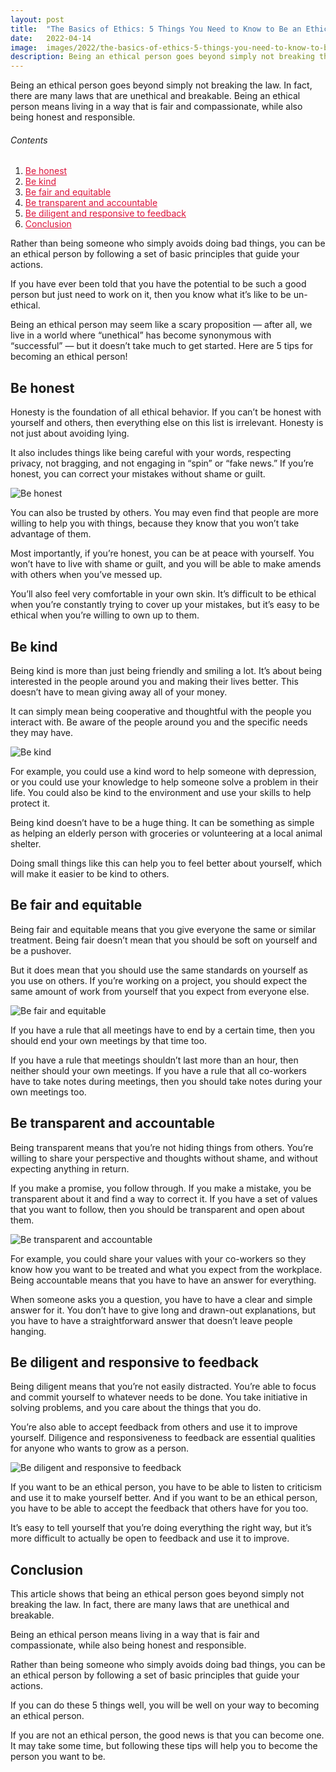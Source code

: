 ```yaml
---
layout: post
title:  "The Basics of Ethics: 5 Things You Need to Know to Be an Ethical Person"
date:   2022-04-14
image:  images/2022/the-basics-of-ethics-5-things-you-need-to-know-to-be-an-ethical-person.jpg
description: Being an ethical person goes beyond simply not breaking the law. In fact, there are many laws that are unethical and breakable. Being an ethical person means living in a way that is fair and compassionate, while also being honest and responsible.
---
```



Being an ethical person goes beyond simply not breaking the law. In fact, there are many laws that are unethical and breakable. Being an ethical person means living in a way that is fair and compassionate, while also being honest and responsible.

<h6>Contents</h6>

<ol>
  <li><a href="#go1" style="color: #DC143C"> Be honest </a></li>
  <li><a href="#go2" style="color: #DC143C"> Be kind </a></li>
  <li><a href="#go3" style="color: #DC143C"> Be fair and equitable </a></li>
  <li><a href="#go4" style="color: #DC143C"> Be transparent and accountable </a></li>
  <li><a href="#go5" style="color: #DC143C"> Be diligent and responsive to feedback </a></li>
  <li><a href="#go6" style="color: #DC143C"> Conclusion </a></li>
</ol> 

Rather than being someone who simply avoids doing bad things, you can be an ethical person by following a set of basic principles that guide your actions.

If you have ever been told that you have the potential to be such a good person but just need to work on it, then you know what it’s like to be un-ethical.

Being an ethical person may seem like a scary proposition — after all, we live in a world where “unethical” has become synonymous with “successful” — but it doesn’t take much to get started. Here are 5 tips for becoming an ethical person!

<a id="go1"> </a>
## Be honest ##

Honesty is the foundation of all ethical behavior. If you can’t be honest with yourself and others, then everything else on this list is irrelevant. Honesty is not just about avoiding lying.

It also includes things like being careful with your words, respecting privacy, not bragging, and not engaging in “spin” or “fake news.” If you’re honest, you can correct your mistakes without shame or guilt.

![Be honest](/images/2022/04/14/be-honest.jpg)

You can also be trusted by others. You may even find that people are more willing to help you with things, because they know that you won’t take advantage of them.

Most importantly, if you’re honest, you can be at peace with yourself. You won’t have to live with shame or guilt, and you will be able to make amends with others when you’ve messed up.

You’ll also feel very comfortable in your own skin. It’s difficult to be ethical when you’re constantly trying to cover up your mistakes, but it’s easy to be ethical when you’re willing to own up to them.

<a id="go2"> </a>
## Be kind ##

Being kind is more than just being friendly and smiling a lot. It’s about being interested in the people around you and making their lives better. This doesn’t have to mean giving away all of your money.

It can simply mean being cooperative and thoughtful with the people you interact with. Be aware of the people around you and the specific needs they may have.

![Be kind](/images/2022/04/14/be-kind.jpg)

For example, you could use a kind word to help someone with depression, or you could use your knowledge to help someone solve a problem in their life. You could also be kind to the environment and use your skills to help protect it.

Being kind doesn’t have to be a huge thing. It can be something as simple as helping an elderly person with groceries or volunteering at a local animal shelter.

Doing small things like this can help you to feel better about yourself, which will make it easier to be kind to others.

<a id="go3"> </a>
## Be fair and equitable ##

Being fair and equitable means that you give everyone the same or similar treatment. Being fair doesn’t mean that you should be soft on yourself and be a pushover.

But it does mean that you should use the same standards on yourself as you use on others. If you’re working on a project, you should expect the same amount of work from yourself that you expect from everyone else.

![Be fair and equitable](/images/2022/04/14/be-fair-and-equitable.jpg)

If you have a rule that all meetings have to end by a certain time, then you should end your own meetings by that time too.

If you have a rule that meetings shouldn’t last more than an hour, then neither should your own meetings. If you have a rule that all co-workers have to take notes during meetings, then you should take notes during your own meetings too.

<a id="go4"> </a>
## Be transparent and accountable ##

Being transparent means that you’re not hiding things from others. You’re willing to share your perspective and thoughts without shame, and without expecting anything in return.

If you make a promise, you follow through. If you make a mistake, you be transparent about it and find a way to correct it. If you have a set of values that you want to follow, then you should be transparent and open about them.

![Be transparent and accountable](/images/2022/04/14/be-transparent-and-accountable.jpg)

For example, you could share your values with your co-workers so they know how you want to be treated and what you expect from the workplace. Being accountable means that you have to have an answer for everything.

When someone asks you a question, you have to have a clear and simple answer for it. You don’t have to give long and drawn-out explanations, but you have to have a straightforward answer that doesn’t leave people hanging.

<a id="go5"> </a>
## Be diligent and responsive to feedback ##

Being diligent means that you’re not easily distracted. You’re able to focus and commit yourself to whatever needs to be done. You take initiative in solving problems, and you care about the things that you do.

You’re also able to accept feedback from others and use it to improve yourself. Diligence and responsiveness to feedback are essential qualities for anyone who wants to grow as a person.

![Be diligent and responsive to feedback](/images/2022/04/14/be-diligent-and-responsive-to-feedback.jpg)

If you want to be an ethical person, you have to be able to listen to criticism and use it to make yourself better. And if you want to be an ethical person, you have to be able to accept the feedback that others have for you too.

It’s easy to tell yourself that you’re doing everything the right way, but it’s more difficult to actually be open to feedback and use it to improve.

<a id="go6"> </a>
## Conclusion ##

This article shows that being an ethical person goes beyond simply not breaking the law. In fact, there are many laws that are unethical and breakable.

Being an ethical person means living in a way that is fair and compassionate, while also being honest and responsible.

Rather than being someone who simply avoids doing bad things, you can be an ethical person by following a set of basic principles that guide your actions.

If you can do these 5 things well, you will be well on your way to becoming an ethical person.

If you are not an ethical person, the good news is that you can become one. It may take some time, but following these tips will help you to become the person you want to be.
